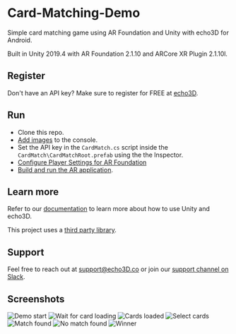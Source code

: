 # Card-Matching-Demo
Simple card matching game using AR Foundation and Unity with echo3D for Android.

Built in Unity 2019.4 with AR Foundation 2.1.10 and ARCore XR Plugin 2.1.10l.

## Register
Don't have an API key? Make sure to register for FREE at [echo3D](https://console.echo3D.co/#/auth/register).

## Run
* Clone this repo.
* [Add images](https://docs.echo3D.co/quickstart/add-a-3d-model) to the console.
* Set the API key in the `CardMatch.cs` script inside the `CardMatch\CardMatchRoot.prefab` using the the Inspector.
* [Configure Player Settings for AR Foundation](https://developers.google.com/ar/develop/unity-arf/getting-started-ar-foundation#configure_player_settings)
* [Build and run the AR application](https://docs.echo3d.co/unity/adding-ar-capabilities#4.-build-and-run-the-ar-application).

## Learn more
Refer to our [documentation](https://docs.echo3D.co/unity/) to learn more about how to use Unity and echo3D.

This project uses a [third party library](https://pub.dev/packages/flutter_unity#-readme-tab-).

## Support
Feel free to reach out at [support@echo3D.co](mailto:support@echo3D.co) or join our [support channel on Slack](https://go.echo3D.co/join).

## Screenshots
![Demo start](/Assets/Images/1-Start.png)
![Wait for card loading](/Assets/Images/2-WaitForLoad.png)
![Cards loaded](/Assets/Images/3-Loaded.png)
![Select cards](/Assets/Images/4-SelectCards.png)
![Match found](/Assets/Images/5-MatchFound.png)
![No match found](/Assets/Images/6-NoMatch.png)
![Winner](/Assets/Images/7-Winner.png)
